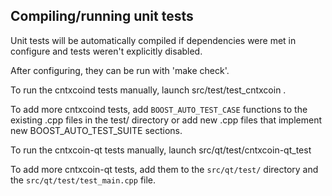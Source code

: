 Compiling/running unit tests
------------------------------------

Unit tests will be automatically compiled if dependencies were met in configure
and tests weren't explicitly disabled.

After configuring, they can be run with 'make check'.

To run the cntxcoind tests manually, launch src/test/test_cntxcoin .

To add more cntxcoind tests, add `BOOST_AUTO_TEST_CASE` functions to the existing
.cpp files in the test/ directory or add new .cpp files that
implement new BOOST_AUTO_TEST_SUITE sections.

To run the cntxcoin-qt tests manually, launch src/qt/test/cntxcoin-qt_test

To add more cntxcoin-qt tests, add them to the `src/qt/test/` directory and
the `src/qt/test/test_main.cpp` file.
